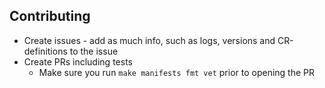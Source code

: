 ## Contributing
* Create issues - add as much info, such as logs, versions and CR-definitions to the issue
* Create PRs including tests
  * Make sure you run `make manifests fmt vet` prior to opening the PR
